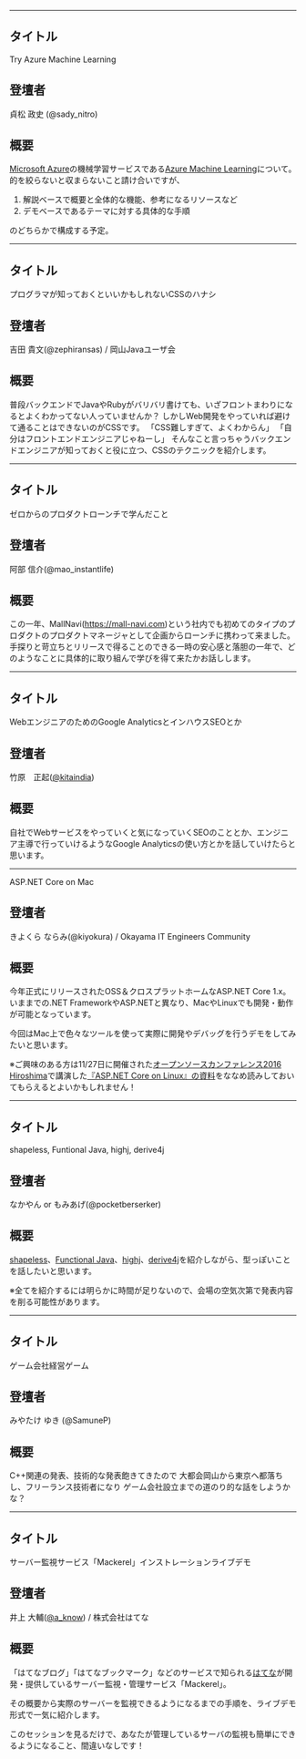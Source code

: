 ***

## タイトル

Try Azure Machine Learning

## 登壇者

貞松 政史 (@sady_nitro)

## 概要
[Microsoft Azure](https://azure.microsoft.com/ja-jp/)の機械学習サービスである[Azure Machine Learning](https://azure.microsoft.com/ja-jp/services/machine-learning/)について。  
的を絞らないと収まらないこと請け合いですが、
 1. 解説ベースで概要と全体的な機能、参考になるリソースなど
 2. デモベースであるテーマに対する具体的な手順

のどちらかで構成する予定。

***

## タイトル

プログラマが知っておくといいかもしれないCSSのハナシ

## 登壇者

吉田 貴文(@zephiransas) / 岡山Javaユーザ会

## 概要

普段バックエンドでJavaやRubyがバリバリ書けても、いざフロントまわりになるとよくわかってない人っていませんか？
しかしWeb開発をやっていれば避けて通ることはできないのがCSSです。
「CSS難しすぎて、よくわからん」
「自分はフロントエンドエンジニアじゃねーし」
そんなこと言っちゃうバックエンドエンジニアが知っておくと役に立つ、CSSのテクニックを紹介します。

***

## タイトル

ゼロからのプロダクトローンチで学んだこと

## 登壇者

阿部 信介(@mao_instantlife)

## 概要

この一年、MallNavi(https://mall-navi.com)という社内でも初めてのタイプのプロダクトのプロダクトマネージャとして企画からローンチに携わって来ました。手探りと苛立ちとリリースで得ることのできる一時の安心感と落胆の一年で、どのようなことに具体的に取り組んで学びを得て来たかお話しします。

***

## タイトル

WebエンジニアのためのGoogle AnalyticsとインハウスSEOとか

## 登壇者

竹原　正起([@kitaindia](https://twitter.com/kitaindia))

## 概要

自社でWebサービスをやっていくと気になっていくSEOのこととか、エンジニア主導で行っていけるようなGoogle Analyticsの使い方とかを話していけたらと思います。
***

ASP.NET Core on Mac

## 登壇者

きよくら ならみ(@kiyokura) / Okayama IT Engineers Community

## 概要

今年正式にリリースされたOSS＆クロスプラットホームなASP.NET Core 1.x。いままでの.NET FrameworkやASP.NETと異なり、MacやLinuxでも開発・動作が可能となっています。

今回はMac上で色々なツールを使って実際に開発やデバッグを行うデモをしてみたいと思います。

※ご興味のある方は11/27日に開催された[オープンソースカンファレンス2016 Hiroshima](http://www.ospn.jp/osc2016-hiroshima/)で講演した[『ASP.NET Core on Linux』の資料](https://docs.com/kiyokura/8020/asp-net-core-on-linux)をななめ読みしておいてもらえるとよいかもしれません！

***

## タイトル

shapeless, Funtional Java, highj, derive4j

## 登壇者

なかやん or もみあげ(@pocketberserker)

## 概要

[shapeless](https://github.com/milessabin/shapeless)、[Functional Java](https://github.com/functionaljava/functionaljava)、[highj](https://github.com/highj/highj)、[derive4j](https://github.com/derive4j/derive4j)を紹介しながら、型っぽいことを話したいと思います。

※全てを紹介するには明らかに時間が足りないので、会場の空気次第で発表内容を削る可能性があります。

***

## タイトル
ゲーム会社経営ゲーム

## 登壇者
みやたけ ゆき (@SamuneP)

## 概要
C++関連の発表、技術的な発表飽きてきたので
大都会岡山から東京へ都落ちし、フリーランス技術者になり
ゲーム会社設立までの道のり的な話をしようかな？

***

## タイトル

サーバー監視サービス「Mackerel」インストレーションライブデモ

## 登壇者

井上 大輔([@a_know](https://twitter.com/a_know)) / 株式会社はてな

## 概要

「はてなブログ」「はてなブックマーク」などのサービスで知られる[はてな](http://hatenacorp.jp/)が開発・提供しているサーバー監視・管理サービス「Mackerel」。

その概要から実際のサーバーを監視できるようになるまでの手順を、ライブデモ形式で一気に紹介します。

このセッションを見るだけで、あなたが管理しているサーバの監視も簡単にできるようになること、間違いなしです！

